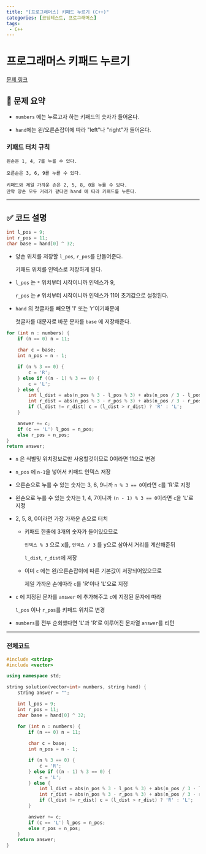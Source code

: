 ```yaml
---
title: "[프로그래머스] 키패드 누르기 (C++)"
categories: [코딩테스트, 프로그래머스]
tags:
 - C++
---
```



# 프로그래머스 키패드 누르기


<a href="https://school.programmers.co.kr/learn/courses/30/lessons/67256" target="_blank">문제 링크</a>


## 📝 문제 요약

- `numbers` 에는 누르고자 하는 키패드의 숫자가 들어온다.

- `hand`에는 왼/오른손잡이에 따라 "left"나 "right"가 들어온다.


### 키패드 터치 규칙
```
왼손은 1, 4, 7를 누를 수 있다.

오른손은 3, 6, 9를 누를 수 있다.

키패드와 제일 가까운 손은 2, 5, 8, 0을 누를 수 있다.
만약 양손 모두 거리가 같다면 hand 에 따라 키패드를 누른다.
```


---


## ✅ 코드 설명


```cpp
int l_pos = 9;
int r_pos = 11;
char base = hand[0] ^ 32;
```
- 양손 위치를 저장할 `l_pos`, `r_pos`를 만들어준다.
  
  키패드 위치를 인덱스로 저장하게 된다.


- `l_pos` 는 `*` 위치부터 시작이니까 인덱스가 9,

  `r_pos` 는 `#` 위치부터 시작이니까 인덱스가 11이 초기값으로 설정된다.


- `hand` 의 첫글자를 빼오면 'l' 또는 'r'이기때문에

  첫글자를 대문자로 바꾼 문자를 `base` 에 저장해준다. 


``` cpp
for (int n : numbers) {
    if (n == 0) n = 11;
    
    char c = base;
    int n_pos = n - 1;

    if (n % 3 == 0) {
        c = 'R';
    } else if ((n - 1) % 3 == 0) {
        c = 'L';
    } else {
        int l_dist = abs(n_pos % 3 - l_pos % 3) + abs(n_pos / 3 - l_pos / 3);
        int r_dist = abs(n_pos % 3 - r_pos % 3) + abs(n_pos / 3 - r_pos / 3);
        if (l_dist != r_dist) c = (l_dist > r_dist) ? 'R' : 'L';
    }

    answer += c;
    if (c == 'L') l_pos = n_pos;
    else r_pos = n_pos;
}
return answer;
```


- `n` 은 식별및 위치정보로만 사용할것이므로 0이라면 11으로 변경


- `n_pos` 에 `n-1`을 넣어서 키패드 인덱스 저장


- 오른손으로 누를 수 있는 숫자는 3, 6, 9니까 `n % 3 == 0`이라면 `c`를 'R'로 지정


- 왼손으로 누를 수 있는 숫자는 1, 4, 7이니까 `(n - 1) % 3 == 0`이라면 `c`을 'L'로 지정


- 2, 5, 8, 0이라면 가장 가까운 손으로 터치
  
  - 키패드 한줄에 3개의 숫자가 들어있으므로
  
    `인덱스 % 3` 으로 x를, `인덱스 / 3` 를 y으로 삼아서 거리를 계산해준뒤 
    
    `l_dist`, `r_dist`에 저장

  - 이미 `c` 에는 왼/오른손잡이에 따른 기본값이 저장되어있으므로
  
    제일 가까운 손에따라 `c`를 'R'이나 'L'으로 지정


- `c` 에 지정된 문자를 `answer` 에 추가해주고 `c`에 지정된 문자에 따라

  `l_pos` 이나 `r_pos`를 키패드 위치로 변경


- `numbers`를 전부 순회했다면 'L'과 'R'로 이루어진 문자열 `answer`를 리턴


---


### 전체코드


```cpp
#include <string>
#include <vector>

using namespace std;

string solution(vector<int> numbers, string hand) {
    string answer = "";

    int l_pos = 9;
    int r_pos = 11;
    char base = hand[0] ^ 32;

    for (int n : numbers) {
        if (n == 0) n = 11;
        
        char c = base;
        int n_pos = n - 1;

        if (n % 3 == 0) {
            c = 'R';
        } else if ((n - 1) % 3 == 0) {
            c = 'L';
        } else {
            int l_dist = abs(n_pos % 3 - l_pos % 3) + abs(n_pos / 3 - l_pos / 3);
            int r_dist = abs(n_pos % 3 - r_pos % 3) + abs(n_pos / 3 - r_pos / 3);
            if (l_dist != r_dist) c = (l_dist > r_dist) ? 'R' : 'L';
        }

        answer += c;
        if (c == 'L') l_pos = n_pos;
        else r_pos = n_pos;
    }
    return answer;
}
```